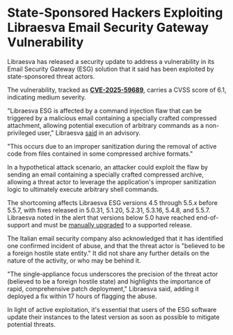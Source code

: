 # State-Sponsored Hackers Exploiting Libraesva Email Security Gateway Vulnerability

[](https://blogger.googleusercontent.com/img/b/R29vZ2xl/AVvXsEikhC9o89XVtTF8APvUzHWqDjSYVUWJPe2XX1C4SYV-AZpM-D4tG75m5-N8kv1STdI9pXts2I7LgBfZclev07Umd0tUOTXvukSAjVVOhCfMGjm4wW21CR5YmfaPTAdTd0ZoZS%5FMQGcNYehNqOyywF3TuE-FzoHat71AHET9puQgA0PZDmDO4cqwm31n1AzD/s728-rw-e365/email-hack.jpg)

Libraesva has released a security update to address a vulnerability in its Email Security Gateway (ESG) solution that it said has been exploited by state-sponsored threat actors.

The vulnerability, tracked as **[CVE-2025-59689](https://nvd.nist.gov/vuln/detail/CVE-2025-59689)**, carries a CVSS score of 6.1, indicating medium severity.

"Libraesva ESG is affected by a command injection flaw that can be triggered by a malicious email containing a specially crafted compressed attachment, allowing potential execution of arbitrary commands as a non-privileged user," Libraesva [said](https://docs.libraesva.com/knowledgebase/security-advisory-command-injection-vulnerability-cve-2025-59689/) in an advisory.

"This occurs due to an improper sanitization during the removal of active code from files contained in some compressed archive formats."

In a hypothetical attack scenario, an attacker could exploit the flaw by sending an email containing a specially crafted compressed archive, allowing a threat actor to leverage the application's improper sanitization logic to ultimately execute arbitrary shell commands.

[](https://thehackernews.uk/exec-guide-d)

The shortcoming affects Libraesva ESG versions 4.5 through 5.5.x before 5.5.7, with fixes released in 5.0.31, 5.1.20, 5.2.31, 5.3.16, 5.4.8, and 5.5.7\. Libraesva noted in the alert that versions below 5.0 have reached end-of-support and must be [manually upgraded](https://docs.libraesva.com/document/migration/libraesva-esg-4-x-to-5-x-migration-guide/) to a supported release.

The Italian email security company also acknowledged that it has identified one confirmed incident of abuse, and that the threat actor is "believed to be a foreign hostile state entity." It did not share any further details on the nature of the activity, or who may be behind it.

"The single‑appliance focus underscores the precision of the threat actor (believed to be a foreign hostile state) and highlights the importance of rapid, comprehensive patch deployment," Libraesva said, adding it deployed a fix within 17 hours of flagging the abuse.

In light of active exploitation, it's essential that users of the ESG software update their instances to the latest version as soon as possible to mitigate potential threats.